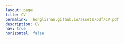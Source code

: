 ```yaml
---
layout: page
title: CV
permalink:  honglizhan.github.io/assets/pdf/CV.pdf
description: CV
nav: true
horizontal: false
---
```

